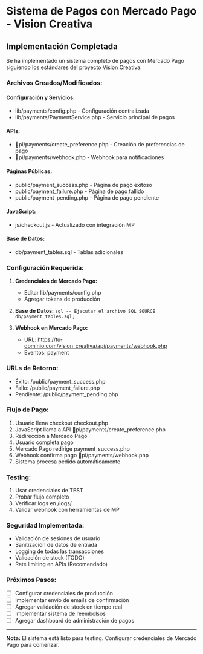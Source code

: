 ﻿# Sistema de Pagos con Mercado Pago - Vision Creativa

##  Implementación Completada

Se ha implementado un sistema completo de pagos con Mercado Pago siguiendo los estándares del proyecto Vision Creativa.

###  Archivos Creados/Modificados:

#### Configuración y Servicios:
- lib/payments/config.php - Configuración centralizada
- lib/payments/PaymentService.php - Servicio principal de pagos

#### APIs:
- pi/payments/create_preference.php - Creación de preferencias de pago
- pi/payments/webhook.php - Webhook para notificaciones

#### Páginas Públicas:
- public/payment_success.php - Página de pago exitoso
- public/payment_failure.php - Página de pago fallido  
- public/payment_pending.php - Página de pago pendiente

#### JavaScript:
- js/checkout.js - Actualizado con integración MP

#### Base de Datos:
- db/payment_tables.sql - Tablas adicionales

###  Configuración Requerida:

1. **Credenciales de Mercado Pago:**
   - Editar lib/payments/config.php
   - Agregar tokens de producción

2. **Base de Datos:**
   `sql
   -- Ejecutar el archivo SQL
   SOURCE db/payment_tables.sql;
   `

3. **Webhook en Mercado Pago:**
   - URL: https://tu-dominio.com/vision_creativa/api/payments/webhook.php
   - Eventos: payment

###  URLs de Retorno:
- Éxito: /public/payment_success.php
- Fallo: /public/payment_failure.php  
- Pendiente: /public/payment_pending.php

###  Flujo de Pago:

1. Usuario llena checkout  checkout.php
2. JavaScript llama a API  pi/payments/create_preference.php
3. Redirección a Mercado Pago
4. Usuario completa pago
5. Mercado Pago redirige  payment_success.php
6. Webhook confirma pago  pi/payments/webhook.php
7. Sistema procesa pedido automáticamente

###  Testing:

1. Usar credenciales de TEST
2. Probar flujo completo
3. Verificar logs en /logs/
4. Validar webhook con herramientas de MP

###  Seguridad Implementada:

- Validación de sesiones de usuario
- Sanitización de datos de entrada
- Logging de todas las transacciones
- Validación de stock (TODO)
- Rate limiting en APIs (Recomendado)

###  Próximos Pasos:

- [ ] Configurar credenciales de producción
- [ ] Implementar envío de emails de confirmación
- [ ] Agregar validación de stock en tiempo real
- [ ] Implementar sistema de reembolsos
- [ ] Agregar dashboard de administración de pagos

---

**Nota:** El sistema está listo para testing. Configurar credenciales de Mercado Pago para comenzar.
